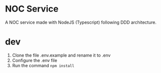 # NOC Service

A NOC service made with NodeJS (Typescript) following DDD architecture.

# dev
1. Clone the file .env.example and rename it to .env
2. Configure the .env file
3. Run the command `npm install`